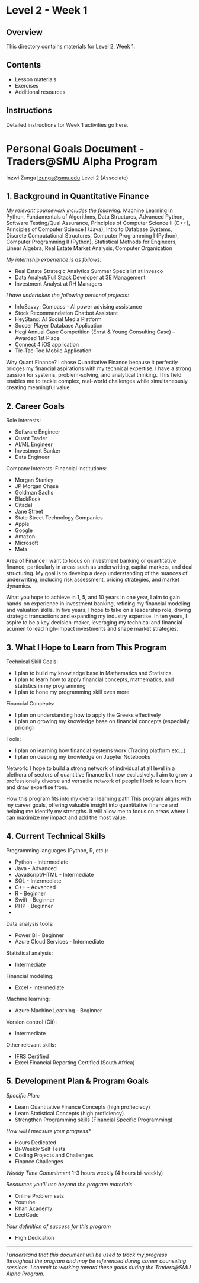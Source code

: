 # Level 2 - Week 1

## Overview

This directory contains materials for Level 2, Week 1.

## Contents

- Lesson materials
- Exercises
- Additional resources

## Instructions

Detailed instructions for Week 1 activities go here. 

# Personal Goals Document - Traders@SMU Alpha Program

Inzwi Zunga
Izunga@smu.edu
Level 2 (Associate)

## 1. Background in Quantitative Finance

*My relevant coursework includes the following:* 
Machine Learning in Python, Fundamentals of Algorithms, Data Structures, Advanced Python, Software Testing/Qual Assurance, Principles of Computer Science II (C++), Principles of Computer Science I (Java), Intro to Database Systems, Discrete Computational Structures, Computer Programming I (Python), Computer Programming II (Python), Statistical Methods for Engineers, Linear Algebra, Real Estate Market Analysis, Computer Organization

*My internship experience is as follows:*
- Real Estate Strategic Analytics Summer Specialist at Invesco
- Data Analyst/Full Stack Developer at 3E Management
- Investment Analyst at RH Managers

*I have undertaken the following personal projects:* 
- InfoSavvy: Compass - AI power advising assistance
- Stock Recommendation Chatbot Assistant 
- HeyStang: AI Social Media Platform
- Soccer Player Database Application
- Hegi Annual Case Competition (Ernst & Young Consulting Case) – Awarded 1st Place
- Connect 4 iOS application
- Tic-Tac-Toe Mobile Application

Why Quant Finance?
I chose Quantitative Finance because it perfectly bridges my financial aspirations with my technical expertise. I have a strong passion for systems, problem-solving, and analytical thinking. This field enables me to tackle complex, real-world challenges while simultaneously creating meaningful value.


## 2. Career Goals

Role interests: 
- Software Engineer
- Quant Trader
- AI/ML Engineer
- Investment Banker
- Data Engineer

Company Interests:
Financial Institutions: 
  - Morgan Stanley
  - JP Morgan Chase
  - Goldman Sachs
  - BlackRock
  - Citadel
  - Jane Street
  - State Street
Technology Companies
  - Apple
  - Google
  - Amazon
  - Microsoft
  - Meta

Area of Finance
I want to focus on investment banking or quantitative finance, particularly in areas such as underwriting, capital markets, and deal structuring. My goal is to develop a deep understanding of the nuances of underwriting, including risk assessment, pricing strategies, and market dynamics. 

What you hope to achieve in 1, 5, and 10 years
In one year, I aim to gain hands-on experience in investment banking, refining my financial modeling and valuation skills. In five years, I hope to take on a leadership role, driving strategic transactions and expanding my industry expertise. In ten years, I aspire to be a key decision-maker, leveraging my technical and financial acumen to lead high-impact investments and shape market strategies.

## 3. What I Hope to Learn from This Program

Technical Skill Goals:
- I plan to build my knowledge base in Mathematics and Statistics.
- I plan to learn how to apply financial concepts, mathematics, and statistics in my programming
- I plan to hone my programming skill even more

Financial Concepts:
- I plan on understanding how to apply the Greeks effectively
- I plan on growing my knowledge base on financial concepts (especially pricing)

Tools:
- I plan on learning how financial systems work (Trading platform etc...)
- I plan on deeping my knowledge on Jupyter Notebooks

Network: 
I hope to build a strong network of individual at all level in a plethora of sectors of quantitive finance but now exclusively. I aim to grow a professionally diverse and versatile network of people I look to learn from and draw expertise from.

How this program fits into my overall learning path
This program aligns with my career goals, offering valuable insight into quantitative finance and helping me identify my strengths. It will allow me to focus on areas where I can maximize my impact and add the most value.

## 4. Current Technical Skills

Programming languages (Python, R, etc.):
  - Python - Intermediate
  - Java - Advanced
  - JavaScript/HTML - Intermediate
  - SQL - Intermediate
  - C++ - Advanced
  - R - Beginner
  - Swift - Beginner
  - PHP - Beginner
- 
Data analysis tools:
  - Power BI - Beginner
  - Azure Cloud Services - Intermediate

Statistical analysis: 
  - Intermediate

Financial modeling:
  - Excel - Intermediate

Machine learning:
  - Azure Machine Learning - Beginner

Version control (Git):
  - Intermediate

Other relevant skills:
- IFRS Certified
- Excel Financial Reporting Certified (South Africa)

## 5. Development Plan & Program Goals

*Specific Plan:* 
  - Learn Quantitative Finance Concepts (high profieciecy)
  - Learn Statistical Concepts (high proficiency)
  - Strengthen Programming skills (Financial Specific Programming)

*How will I measure your progress?*
  - Hours Dedicated
  - Bi-Weekly Self Tests
  - Coding Projects and Challenges
  - Finance Challenges

*Weekly Time Commitment*
1-3 hours weekly (4 hours bi-weekly)

*Resources you'll use beyond the program materials*
- Online Problem sets
- Youtube
- Khan Academy
- LeetCode

*Your definition of success for this program*
- High Dedication


---

*I understand that this document will be used to track my progress throughout the program and may be referenced during career counseling sessions. I commit to working toward these goals during the Traders@SMU Alpha Program.* 
